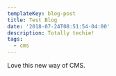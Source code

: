 ```yaml
---
templateKey: blog-post
title: Test Blog
date: '2018-07-24T08:51:54-04:00'
description: Totally techie!
tags:
  - cms
---
```

Love this new way of CMS.

